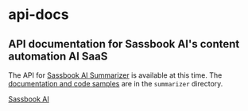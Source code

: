 # api-docs

## API documentation for Sassbook AI's content automation AI SaaS

The API for [Sassbook AI Summarizer](https://sassbook.com/ai-summarizer "AI summary generator supporting both extractive and abstractive summarization") is available at this time. The [documentation and code samples](./summarizer) are in the `summarizer` directory.

[Sassbook AI](https://sassbook.com "Sassbook AI Summarizer and AI Writer - State-of-the-art Content Automation with AI")
